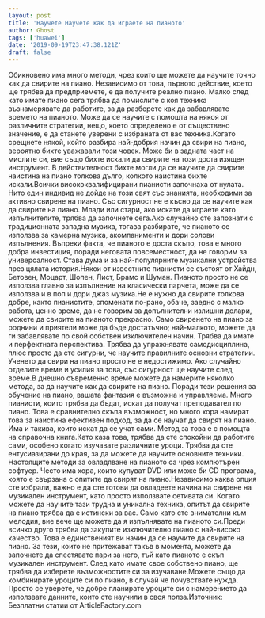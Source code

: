 ```yaml
---
layout: post
title: 'Научете Научете как да играете на пианото'
author: Ghost
tags: ['huawei']
date: '2019-09-19T23:47:38.121Z'
draft: false
---
```


Обикновено има много методи, чрез които ще можете да научите точно как да свирите на пиано. Независимо от това, първото действие, което ще трябва да предприемете, е да получите реално пиано. Малко след като имате пиано сега трябва да помислите с коя техника възнамерявате да работите, за да разберете как да забавлявате времето на пианото. Може да се научите с помощта на някоя от различните стратегии, нещо, което определено е от съществено значение, е да станете уверени с избраната от вас техника.Когато срещнете някой, който разбира най-добрия начин да свири на пиано, вероятно бихте уважавали този човек. Може би в задната част на мислите си, вие също бихте искали да свирите на този доста изящен инструмент. В действителност бихте могли да се научите да свирите наистина на пиано толкова дълго, колкото наистина бихте искали.Всички висококвалифицирани пианисти започнаха от нулата. Нито един индивид не дойде на този свят със знанията, необходими за активно свирене на пиано. Със сигурност не е късно да се научите как да свирите на пиано. Млади или стари, ако искате да играете като изпълнителите, трябва да започнете сега.Ако случайно сте запознати с традиционната западна музика, тогава разбирате, че пианото се използва за камерна музика, акомпанименти и дори солови изпълнения. Въпреки факта, че пианото е доста скъпо, това е много добра инвестиция, поради неговата повсеместност, да не говорим за универсалност. Става дума и за най-популярните музикални устройства през цялата история.Някои от известните пианисти се състоят от Хайдн, Бетовен, Моцарт, Шопен, Лист, Брамс и Шуман. Пианото просто не се използва главно за изпълнение на класически парчета, може да се използва и в поп и дори джаз музика.Не е нужно да свирите толкова добре, както пианистите, споменати по-рано, обаче, заедно с малко работа, ценно време, да не говорим за допълнителни излишни долари, можете да свирите на пианото прекрасно. Само свиренето на пиано за роднини и приятели може да бъде достатъчно; най-малкото, можете да ги забавлявате по свой собствен изключителен начин. Трябва да имате и перфектната перспектива. Трябва да упражнявате самодисциплина, плюс просто да сте сигурни, че научите правилните основни стратегии. Ученето да свири на пиано просто не е недостижимо. Ако случайно отделите време и усилия за това, със сигурност ще научите след време.В днешно съвременно време можете да намерите няколко метода, за да научите как да свирите на пиано. Поради тези решения за обучение на пиано, вашата фантазия е възможна и управляема. Много пианисти, които трябва да бъдат, искат да получат преподавател по пиано. Това е сравнително скъпа възможност, но много хора намират това за наистина ефективен подход, за да се научат да свирят на пиано. Има и такива, които искат да се учат сами. Метод за това е с помощта на справочна книга.Като каза това, трябва да сте спокойни да работите сами, особено когато изучавате различните уроци. Трябва да сте ентусиазирани до края, за да можете да научите основните техники. Настоящите методи за овладяване на пианото са чрез компютърен софтуер. Често има хора, които купуват DVD или може би CD програма, която е свързана с опитите да свирят на пиано.Независимо каква опция сте избрали, важно е да сте готови да овладеете начина на свирене на музикален инструмент, като просто използвате сетивата си. Когато можете да научите тази трудна и уникална техника, опитът да свирите на пиано трябва да е истински за вас. Само като сте внимателни към мелодия, вие вече ще можете да я изпълнявате на пианото си.Преди всичко друго трябва да закупите изключително пиано с най-високо качество. Това е единственият ви начин да се научите да свирите на пиано. За тези, които не притежават такъв в момента, можете да започнете да спестявате пари за него, тъй като пианото е скъп музикален инструмент. След като имате свое собствено пиано, ще трябва да изберете възможностите си за изучаване.Можете също да комбинирате уроците си по пиано, в случай че почувствате нужда. Просто се уверете, че добре планирате уроците си с намерението да използвате данните, които сте научили в своя полза.Източник: Безплатни статии от ArticleFactory.com
